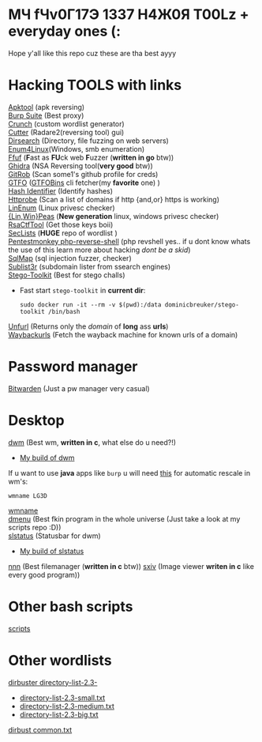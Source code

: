# MЧ fЧv0Г17Э 1337 H4Ж0Я T00Lz + everyday ones (:

Hope y'all like this repo cuz these are tha best ayyy

# Hacking TOOLS with links
[Apktool](https://github.com/iBotPeaches/Apktool) (apk reversing)  
[Burp Suite](https://portswigger.net/burp/communitydownload) (Best proxy)  
[Crunch](https://github.com/crunchsec/crunch) (custom wordlist generator)  
[Cutter](https://github.com/radareorg/cutter) (Radare2(reversing tool) gui)  
[Dirsearch](https://github.com/maurosoria/dirsearch) (Directory, file fuzzing on web servers)  
[Enum4Linux](https://github.com/portcullislabs/enum4linux)(Windows, smb enumeration)  
[Ffuf](https://github.com/ffuf/ffuf) (**F**ast as **FU**ck web **F**uzzer (**written in go** btw))  
[Ghidra](https://ghidra-sre.org/) (NSA Reversing tool(**very good** btw))  
[GitRob](https://github.com/michenriksen/gitrob) (Scan some1's github profile for creds)  
[GTFO](https://github.com/mzfr/gtfo) ([GTFOBins](https://gtfobins.github.io/) cli fetcher(my **favorite** one) )  
[Hash Identifier](https://github.com/psypanda/hashID) (Identify hashes)  
[Httprobe](https://github.com/tomnomnom/httprobe) (Scan a list of domains if http {and,or} https is working)  
[LinEnum](https://github.com/rebootuser/LinEnum) (Linux privesc checker)  
[{Lin,Win}Peas](https://github.com/carlospolop/privilege-escalation-awesome-scripts-suite) (**New generation** linux, windows privesc checker)  
[RsaCtfTool](https://github.com/Ganapati/RsaCtfTool) (Get those keys boii)  
[SecLists](https://github.com/danielmiessler/SecLists) (**HUGE** repo of wordlist )  
[Pentestmonkey php-reverse-shell](https://github.com/pentestmonkey/php-reverse-shell) (php revshell yes.. if u dont know whats the use of this learn more about hacking *dont be a skid*)  
[SqlMap](https://github.com/sqlmapproject/sqlmap) (sql injection fuzzer, checker)  
[Sublist3r](https://github.com/aboul3la/Sublist3r) (subdomain lister from ssearch engines)  
[Stego-Toolkit](https://github.com/DominicBreuker/stego-toolkit) (Best for stego challs)
- Fast start `stego-toolkit` in **current dir**:
  ```
  sudo docker run -it --rm -v $(pwd):/data dominicbreuker/stego-toolkit /bin/bash
  ```

[Unfurl](https://github.com/tomnomnom/unfurl) (Returns only the *domain* of **long** ass **urls**)  
[Waybackurls](https://github.com/tomnomnom/waybackurls) (Fetch the wayback machine for known urls of a domain)

# Password manager
[Bitwarden](https://bitwarden.com/) (Just a pw manager very casual)


# Desktop
[dwm](https://dwm.suckless.org/) (Best wm, **written in c**, what else do u need?!)
- [My build of dwm](https://github.com/matesz44/dwm)

If u want to use **java** apps like `burp` u will need [this](https://superuser.com/questions/400766/netbeans-java-shows-empty-window-in-tiling-window-manager-awesome-wm) for automatic rescale in wm's: 
```
wmname LG3D
```

[wmname](https://tools.suckless.org/x/wmname/)  
[dmenu](https://tools.suckless.org/dmenu/)  (Best fkin program in the whole universe (Just take a look at my scripts repo :D))  
[slstatus](https://tools.suckless.org/slstatus/) (Statusbar for dwm)
- [My build of slstatus](https://github.com/matesz44/slstatus)  

[nnn](https://github.com/jarun/nnn) (Best filemanager (**written in c** btw))
[sxiv](https://github.com/muennich/sxiv)  (Image viewer **writen in c** like every good program))


# Other bash scripts
[scripts](https://github.com/matesz44/scripts)  

# Other wordlists

[dirbuster directory-list-2.3-](https://github.com/daviddias/node-dirbuster/tree/master/lists)  
- [directory-list-2.3-small.txt](wordlists/directory-list-2.3-small.txt)
- [directory-list-2.3-medium.txt](wordlists/directory-list-2.3-medium.txt)
- [directory-list-2.3-big.txt](wordlists/directory-list-2.3-big.txt)  

[dirbust common.txt](wordlists/common.txt)

